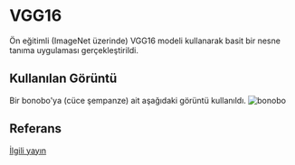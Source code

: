 # VGG16
Ön eğitimli (ImageNet üzerinde) VGG16 modeli kullanarak basit bir nesne tanıma uygulaması gerçekleştirildi.

## Kullanılan Görüntü
Bir bonobo'ya (cüce şempanze) ait aşağıdaki görüntü kullanıldı.
![bonobo](https://animals.sandiegozoo.org/sites/default/files/inline-images/bonobo_tickle.jpg)

## Referans
[İlgili yayın](https://arxiv.org/abs/1409.1556)
